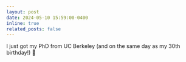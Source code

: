 ```yaml
---
layout: post
date: 2024-05-10 15:59:00-0400
inline: true
related_posts: false
---
```


I just got my PhD from UC Berkeley (and on the same day as my 30th birthday!) :tada: